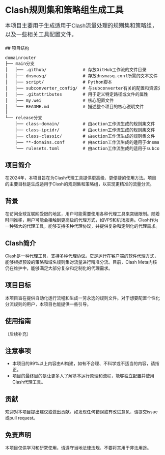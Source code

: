 # Clash规则集和策略组生成工具
<p style="font-family: 'Ubuntu', sans-serif; font-size: 18px; line-height: 28.8px; color: #24292E;">
本项目主要用于生成适用于Clash流量处理的规则集和策略组，以及一些相关工具配置文件。
</p>
## 项目结构

<pre>
domainrouter
├── main分支
│   ├── .github/              # 存放GitHub工作流的文件目录
│   ├── dnsmasq/              # 存放dnsmasq.conf所需的文本文件
│   ├── script/               # Python脚本
│   ├── subconverter_config/  # 与subconverter有关的配置和资源文件
│   ├── .gitattributes        # 用于定义特定路径或文件的属性
│   ├── my.wei                # 核心配置文件
│   └── README.md             # 描述整个项目的核心说明文件
│
└── release分支
    ├── class-domain/         # 由action工作流生成的规则集文件
    ├── class-ipcidr/         # 由action工作流生成的规则集文件
    ├── class-classic/        # 由action工作流生成的规则集文件
    ├── **-domains.conf       # 由action工作流生成的适用于dnsmasq的白名单文件
    └── rulesets.toml         # 由action工作流生成的适用于subconverter的资源文件
</pre>
## 项目简介

在2024年，本项目旨在为Clash代理工具提供更高级、更便捷的使用方法。项目的主要目标是生成适用于Clash的规则集和策略组，以实现更精准的流量分流。

## 背景

在访问全球互联网受限的地区，用户可能需要使用各种代理工具来突破限制。随着时间推移，用户可能会接触到更高级的代理方式，如VPS和机场服务。Clash作为一种强大的代理工具，能够支持多种代理协议，并提供复杂和定制化的代理需求。

## Clash简介

Clash是一种代理工具，支持多种代理协议。它是运行在客户端的软件代理方式，能够根据预设的策略和域名规则集对流量进行精准分流。目前，Clash Meta内核仍在维护中，能够满足大部分复杂和定制化的代理需求。

## 项目目标

本项目旨在提供自动化运行流程和生成一劳永逸的规则文件。对于想要配置个性化分流规则的用户，本项目也能提供一些引导。

## 使用指南

（后续补充）

## 注意事项

- 本项目的99%以上内容由AI构建，如有不合理、不科学或不适当的内容，请指正。
- 项目的最终目的是让更多人了解基本运行原理和流程，能够独立配置并使用Clash代理工具。

## 贡献

欢迎对本项目提出建议或做出贡献。如发现任何错误或有改进意见，请提交issue或pull request。

## 免责声明

本项目仅供学习和研究使用，请遵守当地法律法规，不要将其用于非法用途。